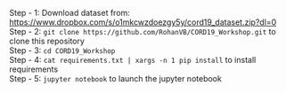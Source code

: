 Step - 1: Download dataset from: https://www.dropbox.com/s/o1mkcwzdoezgy5y/cord19_dataset.zip?dl=0 <br> Step - 2: `git clone https://github.com/RohanVB/CORD19_Workshop.git` to clone this repository <br> Step - 3: `cd CORD19_Workshop` <br> Step - 4: `cat requirements.txt | xargs -n 1 pip install` to install requirements <br> Step - 5: `jupyter notebook` to launch the jupyter notebook
